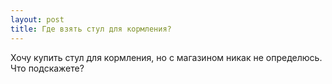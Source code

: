 ```yaml
---
layout: post 
title: Где взять стул для кормления? 
--- 
```

Хочу купить стул для кормления, но с магазином никак не определюсь. Что подскажете?